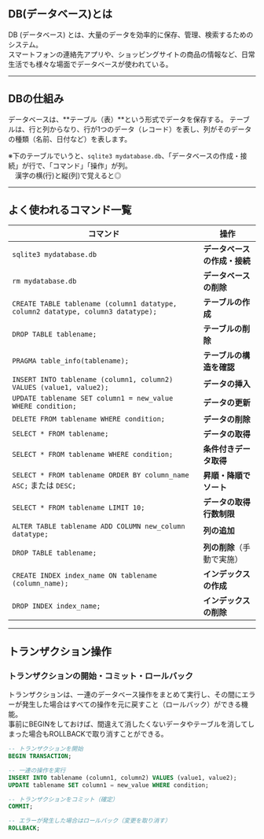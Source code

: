 ## DB(データベース)とは

DB (データベース) とは、大量のデータを効率的に保存、管理、検索するためのシステム。  
スマートフォンの連絡先アプリや、ショッピングサイトの商品の情報など、日常生活でも様々な場面でデータベースが使われている。

---

## DBの仕組み

データベースは、**テーブル（表）**という形式でデータを保存する。
テーブルは、行と列からなり、行が1つのデータ（レコード）を表し、列がそのデータの種類（名前、日付など）を表します。  

※下のテーブルでいうと、`sqlite3 mydatabase.db`、「データベースの作成・接続」が行で、「コマンド」「操作」が列。  
　漢字の横(行)と縦(列)で覚えると◎

---

## よく使われるコマンド一覧

| **コマンド**                                                                 | **操作**                   |
|------------------------------------------------------------------------------|----------------------------|
| `sqlite3 mydatabase.db`                                                       | **データベースの作成・接続** |
| `rm mydatabase.db`                                                           | **データベースの削除**      |
| `CREATE TABLE tablename (column1 datatype, column2 datatype, column3 datatype);` | **テーブルの作成**          |
| `DROP TABLE tablename;`                                                      | **テーブルの削除**          |
| `PRAGMA table_info(tablename);`                                              | **テーブルの構造を確認**    |
| `INSERT INTO tablename (column1, column2) VALUES (value1, value2);`           | **データの挿入**            |
| `UPDATE tablename SET column1 = new_value WHERE condition;`                   | **データの更新**            |
| `DELETE FROM tablename WHERE condition;`                                      | **データの削除**            |
| `SELECT * FROM tablename;`                                                   | **データの取得**            |
| `SELECT * FROM tablename WHERE condition;`                                   | **条件付きデータ取得**      |
| `SELECT * FROM tablename ORDER BY column_name ASC;` または `DESC;`            | **昇順・降順でソート**      |
| `SELECT * FROM tablename LIMIT 10;`                                          | **データの取得行数制限**    |
| `ALTER TABLE tablename ADD COLUMN new_column datatype;`                       | **列の追加**                |
| `DROP TABLE tablename;`                                                       | **列の削除**（手動で実施）  |
| `CREATE INDEX index_name ON tablename (column_name);`                         | **インデックスの作成**      |
| `DROP INDEX index_name;`                                                     | **インデックスの削除**      |

---

## トランザクション操作

### トランザクションの開始・コミット・ロールバック

トランザクションは、一連のデータベース操作をまとめて実行し、その間にエラーが発生した場合はすべての操作を元に戻すこと（ロールバック）ができる機能。  
事前にBEGINをしておけば、間違えて消したくないデータやテーブルを消してしまった場合もROLLBACKで取り消すことができる。

```sql
-- トランザクションを開始
BEGIN TRANSACTION;

-- 一連の操作を実行
INSERT INTO tablename (column1, column2) VALUES (value1, value2);
UPDATE tablename SET column1 = new_value WHERE condition;

-- トランザクションをコミット（確定）
COMMIT;

-- エラーが発生した場合はロールバック（変更を取り消す）
ROLLBACK;
```
